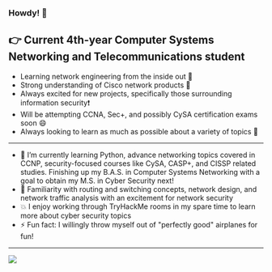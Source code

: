 ### Howdy! 🤠

## 👉 Current 4th-year Computer Systems Networking and Telecommunications student

- Learning network engineering from the inside out 📖
- Strong understanding of Cisco network products 🤯
- Always excited for new projects, specifically those surrounding information security❗
- Will be attempting CCNA, Sec+, and possibly CySA certification exams soon 😄
- Always looking to learn as much as possible about a variety of topics 🙂

---

- 🌱 I’m currently learning Python, advance networking topics covered in CCNP, security-focused courses like CySA, CASP+, and CISSP related studies. Finishing up my B.A.S. in Computer Systems Networking with a goal to obtain my M.S. in Cyber Security next!
- 💬 Familiarity with routing and switching concepts, network design, and network traffic analysis with an excitement for network security
- 💥 I enjoy working through TryHackMe rooms in my spare time to learn more about cyber security topics
- ⚡ Fun fact: I willingly throw myself out of "perfectly good" airplanes for fun!

---

<img align="left" src="https://tryhackme-badges.s3.amazonaws.com/WanderingPacket.png" />

